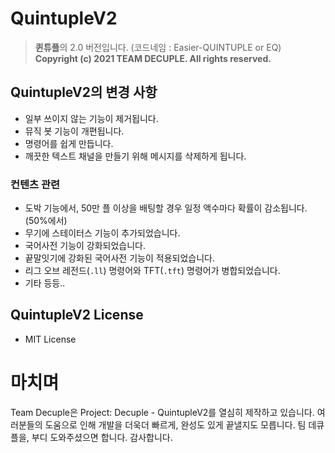 # QuintupleV2
> **퀸튜플**의 2.0 버전입니다. (코드네임 : Easier-QUINTUPLE or EQ)  
> **Copyright (c) 2021 TEAM DECUPLE. All rights reserved.**

## QuintupleV2의 변경 사항
* 일부 쓰이지 않는 기능이 제거됩니다.
* 뮤직 봇 기능이 개편됩니다.
* 명령어를 쉽게 만듭니다.
* 깨끗한 텍스트 채널을 만들기 위해 메시지를 삭제하게 됩니다.

### 컨텐츠 관련
* 도박 기능에서, 50만 플 이상을 배팅할 경우 일정 액수마다 확률이 감소됩니다. (50%에서)
* 무기에 스테이터스 기능이 추가되었습니다.
* 국어사전 기능이 강화되었습니다.
* 끝말잇기에 강화된 국어사전 기능이 적용되었습니다.
* 리그 오브 레전드(`.ll`) 명령어와 TFT(`.tft`) 명령어가 병합되었습니다.
* 기타 등등..

## QuintupleV2 License
* MIT License
 
 # 마치며
 Team Decuple은 Project: Decuple - QuintupleV2를 열심히 제작하고 있습니다.
 여러분들의 도움으로 인해 개발을 더욱더 빠르게, 완성도 있게 끝낼지도 모릅니다.
 팀 데큐플을, 부디 도와주셨으면 합니다. 감사합니다.
